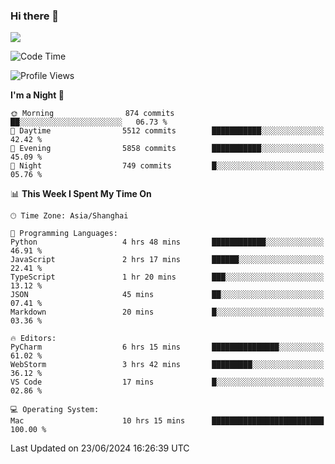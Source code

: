 ### Hi there 👋

<!--
**JJAYCHEN1e/jjaychen1e** is a ✨ _special_ ✨ repository because its `README.md` (this file) appears on your GitHub profile.

Here are some ideas to get you started:

- 🔭 I’m currently working on ...
- 🌱 I’m currently learning ...
- 👯 I’m looking to collaborate on ...
- 🤔 I’m looking for help with ...
- 💬 Ask me about ...
- 📫 How to reach me: ...
- 😄 Pronouns: ...
- ⚡ Fun fact: ...
-->

[![](https://github-readme-stats.vercel.app/api?username=jjaychen1e&show_icons=true)](https://github.com/jjaychen1e/github-readme-stats?count_private=true)

<!--START_SECTION:waka-->
![Code Time](http://img.shields.io/badge/Code%20Time-1%2C227%20hrs%209%20mins-blue)

![Profile Views](http://img.shields.io/badge/Profile%20Views-0-blue)

**I'm a Night 🦉** 

```text
🌞 Morning                874 commits         ██░░░░░░░░░░░░░░░░░░░░░░░   06.73 % 
🌆 Daytime                5512 commits        ███████████░░░░░░░░░░░░░░   42.42 % 
🌃 Evening                5858 commits        ███████████░░░░░░░░░░░░░░   45.09 % 
🌙 Night                  749 commits         █░░░░░░░░░░░░░░░░░░░░░░░░   05.76 % 
```


📊 **This Week I Spent My Time On** 

```text
🕑︎ Time Zone: Asia/Shanghai

💬 Programming Languages: 
Python                   4 hrs 48 mins       ████████████░░░░░░░░░░░░░   46.91 % 
JavaScript               2 hrs 17 mins       ██████░░░░░░░░░░░░░░░░░░░   22.41 % 
TypeScript               1 hr 20 mins        ███░░░░░░░░░░░░░░░░░░░░░░   13.12 % 
JSON                     45 mins             ██░░░░░░░░░░░░░░░░░░░░░░░   07.41 % 
Markdown                 20 mins             █░░░░░░░░░░░░░░░░░░░░░░░░   03.36 % 

🔥 Editors: 
PyCharm                  6 hrs 15 mins       ███████████████░░░░░░░░░░   61.02 % 
WebStorm                 3 hrs 42 mins       █████████░░░░░░░░░░░░░░░░   36.12 % 
VS Code                  17 mins             █░░░░░░░░░░░░░░░░░░░░░░░░   02.86 % 

💻 Operating System: 
Mac                      10 hrs 15 mins      █████████████████████████   100.00 % 
```


 Last Updated on 23/06/2024 16:26:39 UTC
<!--END_SECTION:waka-->
